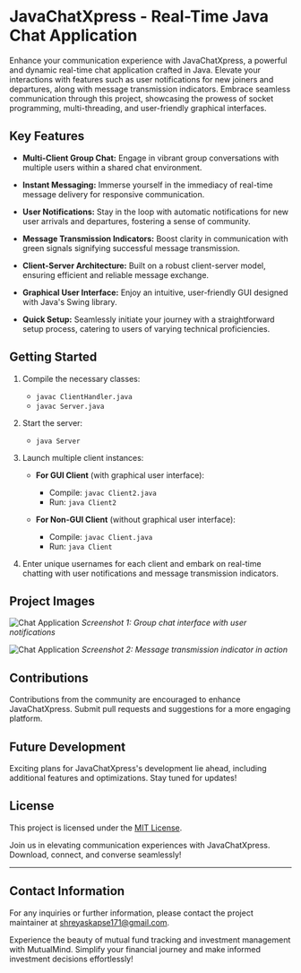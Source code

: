
# JavaChatXpress - Real-Time Java Chat Application

Enhance your communication experience with JavaChatXpress, a powerful and dynamic real-time chat application crafted in Java. Elevate your interactions with features such as user notifications for new joiners and departures, along with message transmission indicators. Embrace seamless communication through this project, showcasing the prowess of socket programming, multi-threading, and user-friendly graphical interfaces.

## Key Features

- **Multi-Client Group Chat:** Engage in vibrant group conversations with multiple users within a shared chat environment.

- **Instant Messaging:** Immerse yourself in the immediacy of real-time message delivery for responsive communication.

- **User Notifications:** Stay in the loop with automatic notifications for new user arrivals and departures, fostering a sense of community.

- **Message Transmission Indicators:** Boost clarity in communication with green signals signifying successful message transmission.

- **Client-Server Architecture:** Built on a robust client-server model, ensuring efficient and reliable message exchange.

- **Graphical User Interface:** Enjoy an intuitive, user-friendly GUI designed with Java's Swing library.

- **Quick Setup:** Seamlessly initiate your journey with a straightforward setup process, catering to users of varying technical proficiencies.

## Getting Started

1. Compile the necessary classes:
   - `javac ClientHandler.java`
   - `javac Server.java`

2. Start the server:
   - `java Server`

3. Launch multiple client instances:
   - **For GUI Client** (with graphical user interface):
     - Compile: `javac Client2.java`
     - Run: `java Client2`

   - **For Non-GUI Client** (without graphical user interface):
     - Compile: `javac Client.java`
     - Run: `java Client`

4. Enter unique usernames for each client and embark on real-time chatting with user notifications and message transmission indicators.

## Project Images

![Chat Application](screenshots/chat_app_image_1.png)
*Screenshot 1: Group chat interface with user notifications*

![Chat Application](screenshots/chat_app_image_2.png)
*Screenshot 2: Message transmission indicator in action*

## Contributions

Contributions from the community are encouraged to enhance JavaChatXpress. Submit pull requests and suggestions for a more engaging platform.

## Future Development

Exciting plans for JavaChatXpress's development lie ahead, including additional features and optimizations. Stay tuned for updates!

## License

This project is licensed under the [MIT License](LICENSE).

Join us in elevating communication experiences with JavaChatXpress. Download, connect, and converse seamlessly!

---
## Contact Information
For any inquiries or further information, please contact the project maintainer at shreyaskapse171@gmail.com.

Experience the beauty of mutual fund tracking and investment management with MutualMind. Simplify your financial journey and make informed investment decisions effortlessly!
